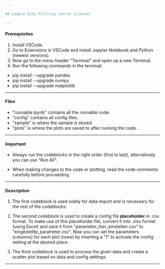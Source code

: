 ```yaml
---

## Sample Data Plotting (earth science)

---
```


#### Prerequisites

1. Install VSCode.
2. Go to Extensions in VSCode and install Jupyter Notebook and Python (newest versions).
3. Now go to the menu header "Terminal" and open up a new Terminal.
4. Run the following commands in the terminal:
  - pip install --upgrade pandas
  - pip install --upgrade numpy
  - pip install --upgrade matplotlib

---

#### Files

- "runnable.ipynb" contains all the runnable code.
- "config" contains all config files.
- "sample" is where the sample is stored.
- "plots" is where the plots are saved to after running the code.

---

#### Important

- Always run the codeblocks in the right order (first to last), alternatively you can use "Run All".

- When making changes to the code or plotting, read the code comments carefully before proceeding.

---

#### Description

1. The first codeblock is used solely for data import and is necessary for the rest of the codeblocks.

2. The second codeblock is used to create a config file **placeholder** in .csv format. 
To make use of this placeholder file, convert it into .xlsx format (using Excel) and
save it from "parameter_hier_einstellen.csv" to "eingestellte_parameter.csv".
Now you can set the parameters (columns) for each plot (rows) by inserting a "1"
to activate the config setting at the desired place.

3. The third codeblock is used to process the given data and create a scatter plot based on data and config settings.

---
